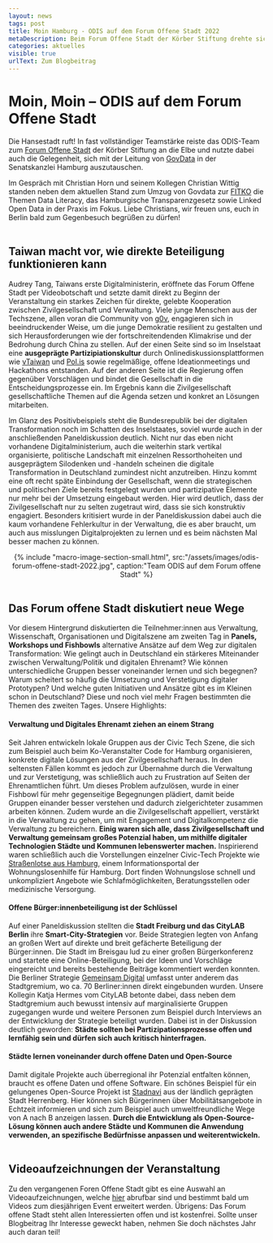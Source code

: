 ```yaml
---
layout: news
tags: post
title: Moin Hamburg - ODIS auf dem Forum Offene Stadt 2022
metaDescription: Beim Forum Offene Stadt der Körber Stiftung drehte sich vergangene Woche alles um offene Daten, Partizipation und Civic Tech. Wir waren dabei und teilen im Blogbeitrag unsere Eindrücke.
categories: aktuelles
visible: true
urlText: Zum Blogbeitrag
---
```


# Moin, Moin – ODIS auf dem Forum Offene Stadt

Die Hansestadt ruft! In fast vollständiger Teamstärke reiste das ODIS-Team zum [Forum Offene Stadt](https://koerber-stiftung.de/projekte/forum-offene-stadt/forum-offene-stadt-2022/) der Körber Stiftung an die Elbe und nutzte dabei auch die Gelegenheit, sich mit der Leitung von [GovData](https://www.govdata.de/) in der Senatskanzlei Hamburg auszutauschen. 

Im Gespräch mit Christian Horn und seinem Kollegen Christian Wittig standen neben dem aktuellen Stand zum Umzug von Govdata zur [FITKO](https://www.fitko.de) die Themen Data Literacy, das Hamburgische Transparenzgesetz sowie Linked Open Data in der Praxis im Fokus. Liebe Christians, wir freuen uns, euch in Berlin bald zum Gegenbesuch begrüßen zu dürfen! 
<br><br>


## Taiwan macht vor, wie direkte Beteiligung funktionieren kann 

Audrey Tang, Taiwans erste Digitalministerin, eröffnete das Forum Offene Stadt per Videobotschaft und setzte damit direkt zu Beginn der Veranstaltung ein starkes Zeichen für direkte, gelebte Kooperation zwischen Zivilgesellschaft und Verwaltung. Viele junge Menschen aus der Techszene, allen voran die Community von [g0v](https://g0v.tw), engagieren sich in beeindruckender Weise, um die junge Demokratie resilient zu gestalten und sich Herausforderungen wie der fortschreitendenden Klimakrise und der Bedrohung durch China zu stellen. Auf der einen Seite sind so im Inselstaat eine **ausgeprägte Partizipiationskultur** durch Onlinediskussionsplattformen wie [vTaiwan](https://info.vtaiwan.tw) und [Pol.is](https://pol.is/) sowie regelmäßige, offene Ideationmeetings und Hackathons entstanden. Auf der anderen Seite ist die Regierung offen gegenüber Vorschlägen und bindet die Gesellschaft in die Entscheidungsprozesse ein. Im Ergebnis kann die Zivilgesellschaft gesellschaftliche Themen auf die Agenda setzen und konkret an Lösungen mitarbeiten. 

Im Glanz des Positivbeispiels steht die Bundesrepublik bei der digitalen Transformation noch im Schatten des Inselstaates, soviel wurde auch in der anschließenden Paneldiskussion deutlich. Nicht nur das eben nicht vorhandene Digitalministerium, auch die weiterhin stark vertikal organisierte, politische Landschaft mit einzelnen Ressorthoheiten und ausgeprägtem Silodenken und -handeln scheinen die digitale Transformation in Deutschland zumindest nicht anzutreiben. Hinzu kommt eine oft recht späte Einbindung der Gesellschaft, wenn die strategischen und politischen Ziele bereits festgelegt wurden und partizipative Elemente nur mehr bei der Umsetzung eingebaut werden. Hier wird deutlich, dass der Zivilgesellschaft nur zu selten zugetraut wird, dass sie sich konstruktiv engagiert. Besonders kritisiert wurde in der Paneldiskussion dabei auch die kaum vorhandene Fehlerkultur in der Verwaltung, die es aber braucht, um auch aus misslungen Digitalprojekten zu lernen und es beim nächsten Mal besser machen zu können.

<center>
{% include "macro-image-section-small.html", src:"/assets/images/odis-forum-offene-stadt-2022.jpg", caption:"Team ODIS auf dem Forum offene Stadt" %}
</center>
<br>

## Das Forum offene Stadt diskutiert neue Wege
Vor diesem Hintergrund diskutierten die Teilnehmer:innen aus Verwaltung, Wissenschaft, Organisationen und Digitalszene am zweiten Tag in **Panels, Workshops und Fishbowls** alternative Ansätze auf dem Weg zur digitalen Transformation: Wie gelingt auch in Deutschland ein stärkeres Miteinander zwischen Verwaltung/Politik und digitalen Ehrenamt? Wie können unterschiedliche Gruppen besser voneinander lernen und sich begegnen? Warum scheitert so häufig die Umsetzung und Verstetigung digitaler Prototypen? Und welche guten Initiativen und Ansätze gibt es im Kleinen schon in Deutschland? Diese und noch viel mehr Fragen bestimmten die Themen des zweiten Tages. Unsere Highlights:

#### Verwaltung und Digitales Ehrenamt ziehen an einem Strang
Seit Jahren entwickeln lokale Gruppen aus der Civic Tech Szene, die sich zum Beispiel auch beim Ko-Veranstalter Code for Hamburg organisieren, konkrete digitale Lösungen aus der Zivilgesellschaft heraus. In den seltensten Fällen kommt es jedoch zur Übernahme durch die Verwaltung und zur Verstetigung, was schließlich auch zu Frustration auf Seiten der Ehrenamtlichen führt. Um dieses Problem aufzulösen, wurde in einer Fishbowl für mehr gegenseitige Begegnungen plädiert, damit beide Gruppen einander besser verstehen und dadurch zielgerichteter zusammen arbeiten können. Zudem wurde an die Zivilgesellschaft appelliert, verstärkt in die Verwaltung zu gehen, um mit Engagement und Digitalkompetenz die Verwaltung zu bereichern. **Einig waren sich alle, dass Zivilgesellschaft und Verwaltung gemeinsam großes Potenzial haben, um mithilfe digitaler Technologien Städte und Kommunen lebenswerter machen.** Inspirierend waren schließlich auch die Vorstellungen einzelner Civic-Tech Projekte wie [Straßenlotse aus Hamburg](https://strassenlotse.hamburg), einem Informationsportal der Wohnungslosenhilfe für Hamburg. Dort finden Wohnungslose schnell und unkompliziert Angebote wie Schlafmöglichkeiten, Beratungsstellen oder medizinische Versorgung.


#### Offene Bürger:innenbeteiligung ist der Schlüssel

Auf einer Paneldiskussion stellten die **Stadt Freiburg und das CityLAB Berlin** ihre **Smart-City-Strategien** vor. Beide Strategien legten von Anfang an großen Wert auf direkte und breit gefächerte Beteiligung der Bürger:innen. Die Stadt im Breisgau lud zu einer großen Bürgerkonferenz und startete eine Online-Beteiligung, bei der Ideen und Vorschläge eingereicht und bereits bestehende Beiträge kommentiert werden konnten. Die Berliner Strategie [Gemeinsam Digital](https://gemeinsamdigital.berlin.de/de/) umfasst unter anderem das Stadtgremium, wo ca. 70 Berliner:innen direkt eingebunden wurden. Unsere Kollegin Katja Hermes vom CityLAB betonte dabei, dass neben dem Stadtgremium auch bewusst intensiv auf marginalisierte Gruppen zugegangen wurde und weitere Personen zum Beispiel durch Interviews an der Entwicklung der Strategie beteiligt wurden. Dabei ist in der Diskussion deutlich geworden: **Städte sollten bei Partizipationsprozesse offen und lernfähig sein und dürfen sich auch kritisch hinterfragen.**

#### Städte lernen voneinander durch offene Daten und Open-Source
Damit digitale Projekte auch überregional ihr Potenzial entfalten können, braucht es offene Daten und offene Software. Ein schönes Beispiel für ein gelungenes Open-Source Projekt ist [Stadnavi](https://stadtnavi.de) aus der ländlich geprägten Stadt Herrenberg. Hier können sich Bürgerinnen über Mobilitätsangebote in Echtzeit informieren und sich zum Beispiel auch umweltfreundliche Wege von A nach B anzeigen lassen. **Durch die Entwicklung als Open-Source-Lösung können auch andere Städte und Kommunen die Anwendung verwenden, an spezifische Bedürfnisse anpassen und weiterentwickeln.**
<br><br>

## Videoaufzeichnungen der Veranstaltung
Zu den vergangenen Foren Offene Stadt gibt es eine Auswahl an Videoaufzeichnungen, welche [hier](https://koerber-stiftung.de/projekte/forum-offene-stadt/forum-offene-stadt-rueckblicke/) abrufbar sind und bestimmt bald um Videos zum diesjährigen Event erweitert werden. Übrigens: Das Forum offene Stadt steht allen Interessierten offen und ist kostenfrei. Sollte unser Blogbeitrag Ihr Interesse geweckt haben, nehmen Sie doch nächstes Jahr auch daran teil!